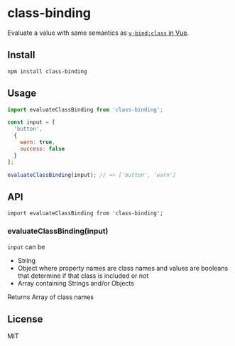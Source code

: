 # class-binding

Evaluate a value with same semantics as [`v-bind:class` in Vue](https://vuejs.org/v2/guide/class-and-style.html).

## Install

`npm install class-binding`

## Usage

```js
import evaluateClassBinding from 'class-binding';

const input = [
  'button',
  {
    warn: true,
    success: false
  }
];

evaluateClassBinding(input); // => ['button', 'warn']
```

## API

`import evaluateClassBinding from 'class-binding';`

### evaluateClassBinding(input)

`input` can be

- String
- Object where property names are class names and values are booleans that determine if that class is included or not
- Array containing Strings and/or Objects

Returns Array of class names

## License

MIT
